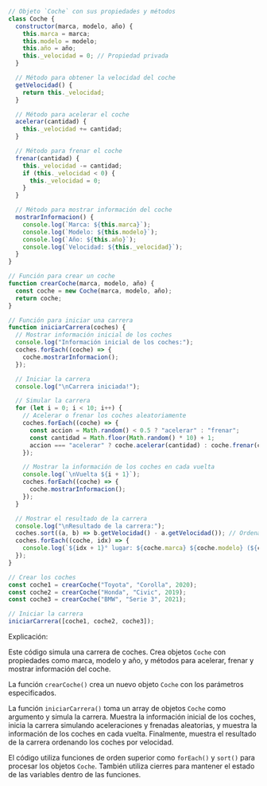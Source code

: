 ```javascript
// Objeto `Coche` con sus propiedades y métodos
class Coche {
  constructor(marca, modelo, año) {
    this.marca = marca;
    this.modelo = modelo;
    this.año = año;
    this._velocidad = 0; // Propiedad privada
  }

  // Método para obtener la velocidad del coche
  getVelocidad() {
    return this._velocidad;
  }

  // Método para acelerar el coche
  acelerar(cantidad) {
    this._velocidad += cantidad;
  }

  // Método para frenar el coche
  frenar(cantidad) {
    this._velocidad -= cantidad;
    if (this._velocidad < 0) {
      this._velocidad = 0;
    }
  }

  // Método para mostrar información del coche
  mostrarInformacion() {
    console.log(`Marca: ${this.marca}`);
    console.log(`Modelo: ${this.modelo}`);
    console.log(`Año: ${this.año}`);
    console.log(`Velocidad: ${this._velocidad}`);
  }
}

// Función para crear un coche
function crearCoche(marca, modelo, año) {
  const coche = new Coche(marca, modelo, año);
  return coche;
}

// Función para iniciar una carrera
function iniciarCarrera(coches) {
  // Mostrar información inicial de los coches
  console.log("Información inicial de los coches:");
  coches.forEach((coche) => {
    coche.mostrarInformacion();
  });

  // Iniciar la carrera
  console.log("\nCarrera iniciada!");

  // Simular la carrera
  for (let i = 0; i < 10; i++) {
    // Acelerar o frenar los coches aleatoriamente
    coches.forEach((coche) => {
      const accion = Math.random() < 0.5 ? "acelerar" : "frenar";
      const cantidad = Math.floor(Math.random() * 10) + 1;
      accion === "acelerar" ? coche.acelerar(cantidad) : coche.frenar(cantidad);
    });

    // Mostrar la información de los coches en cada vuelta
    console.log(`\nVuelta ${i + 1}`);
    coches.forEach((coche) => {
      coche.mostrarInformacion();
    });
  }

  // Mostrar el resultado de la carrera
  console.log("\nResultado de la carrera:");
  coches.sort((a, b) => b.getVelocidad() - a.getVelocidad()); // Ordenar los coches por velocidad
  coches.forEach((coche, idx) => {
    console.log(`${idx + 1}° lugar: ${coche.marca} ${coche.modelo} (${coche.getVelocidad()} km/h)`);
  });
}

// Crear los coches
const coche1 = crearCoche("Toyota", "Corolla", 2020);
const coche2 = crearCoche("Honda", "Civic", 2019);
const coche3 = crearCoche("BMW", "Serie 3", 2021);

// Iniciar la carrera
iniciarCarrera([coche1, coche2, coche3]);
```

Explicación:

Este código simula una carrera de coches. Crea objetos `Coche` con propiedades como marca, modelo y año, y métodos para acelerar, frenar y mostrar información del coche.

La función `crearCoche()` crea un nuevo objeto `Coche` con los parámetros especificados.

La función `iniciarCarrera()` toma un array de objetos `Coche` como argumento y simula la carrera. Muestra la información inicial de los coches, inicia la carrera simulando aceleraciones y frenadas aleatorias, y muestra la información de los coches en cada vuelta. Finalmente, muestra el resultado de la carrera ordenando los coches por velocidad.

El código utiliza funciones de orden superior como `forEach()` y `sort()` para procesar los objetos `Coche`. También utiliza cierres para mantener el estado de las variables dentro de las funciones.